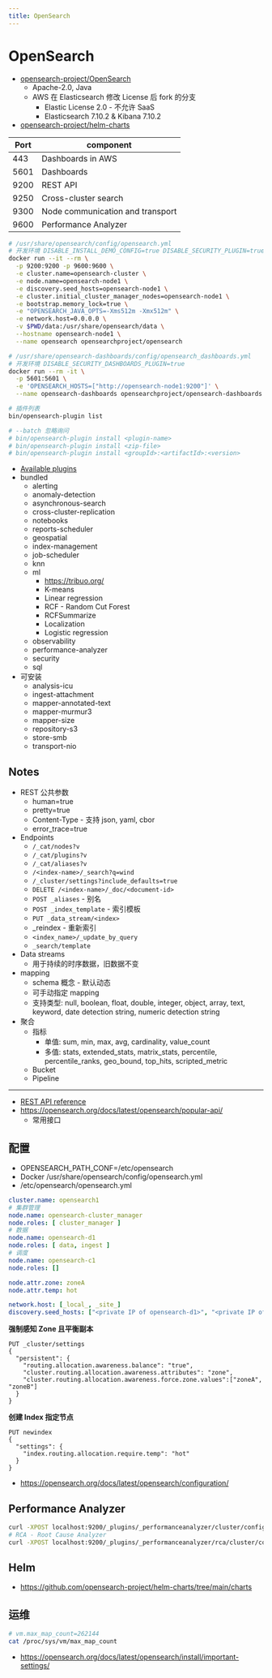 ```yaml
---
title: OpenSearch
---
```


# OpenSearch

- [opensearch-project/OpenSearch](https://github.com/opensearch-project/OpenSearch)
  - Apache-2.0, Java
  - AWS 在 Elasticsearch 修改 License 后 fork 的分支
    - Elastic License 2.0 - 不允许 SaaS
    - Elasticsearch 7.10.2 & Kibana 7.10.2
- [opensearch-project/helm-charts](https://github.com/opensearch-project/helm-charts)

| Port | component                        |
| ---- | -------------------------------- |
| 443  | Dashboards in AWS                |
| 5601 | Dashboards                       |
| 9200 | REST API                         |
| 9250 | Cross-cluster search             |
| 9300 | Node communication and transport |
| 9600 | Performance Analyzer             |

```bash
# /usr/share/opensearch/config/opensearch.yml
# 开发环境 DISABLE_INSTALL_DEMO_CONFIG=true DISABLE_SECURITY_PLUGIN=true discovery.type=single-node
docker run --it --rm \
  -p 9200:9200 -p 9600:9600 \
  -e cluster.name=opensearch-cluster \
  -e node.name=opensearch-node1 \
  -e discovery.seed_hosts=opensearch-node1 \
  -e cluster.initial_cluster_manager_nodes=opensearch-node1 \
  -e bootstrap.memory_lock=true \
  -e "OPENSEARCH_JAVA_OPTS=-Xms512m -Xmx512m" \
  -e network.host=0.0.0.0 \
  -v $PWD/data:/usr/share/opensearch/data \
  --hostname opensearch-node1 \
  --name opensearch opensearchproject/opensearch

# /usr/share/opensearch-dashboards/config/opensearch_dashboards.yml
# 开发环境 DISABLE_SECURITY_DASHBOARDS_PLUGIN=true
docker run --rm -it \
  -p 5601:5601 \
  -e 'OPENSEARCH_HOSTS=["http://opensearch-node1:9200"]' \
  --name opensearch-dashboards opensearchproject/opensearch-dashboards
```

```bash
# 插件列表
bin/opensearch-plugin list

# --batch 忽略询问
# bin/opensearch-plugin install <plugin-name>
# bin/opensearch-plugin install <zip-file>
# bin/opensearch-plugin install <groupId>:<artifactId>:<version>
```

- [Available plugins](https://opensearch.org/docs/latest/opensearch/install/plugins/#available-plugins)
- bundled
  - alerting
  - anomaly-detection
  - asynchronous-search
  - cross-cluster-replication
  - notebooks
  - reports-scheduler
  - geospatial
  - index-management
  - job-scheduler
  - knn
  - ml
    - https://tribuo.org/
    - K-means
    - Linear regression
    - RCF - Random Cut Forest
    - RCFSummarize
    - Localization
    - Logistic regression
  - observability
  - performance-analyzer
  - security
  - sql
- 可安装
  - analysis-icu
  - ingest-attachment
  - mapper-annotated-text
  - mapper-murmur3
  - mapper-size
  - repository-s3
  - store-smb
  - transport-nio

## Notes

- REST 公共参数
  - human=true
  - pretty=true
  - Content-Type - 支持 json, yaml, cbor
  - error_trace=true
- Endpoints
  - `/_cat/nodes?v`
  - `/_cat/plugins?v`
  - `/_cat/aliases?v`
  - `/<index-name>/_search?q=wind`
  - `/_cluster/settings?include_defaults=true`
  - `DELETE /<index-name>/_doc/<document-id>`
  - `POST _aliases` - 别名
  - `POST _index_template` - 索引模板
  - `PUT _data_stream/<index>`
  - \_reindex - 重新索引
  - `<index_name>/_update_by_query`
  - `_search/template`
- Data streams
  - 用于持续的时序数据，旧数据不变
- mapping
  - schema 概念 - 默认动态
  - 可手动指定 mapping
  - 支持类型: null, boolean, float, double, integer, object, array, text, keyword, date detection string, numeric detection string
- 聚合
  - 指标
    - 单值: sum, min, max, avg, cardinality, value_count
    - 多值: stats, extended_stats, matrix_stats, percentile, percentile_ranks, geo_bound, top_hits, scripted_metric
  - Bucket
  - Pipeline

---

- [REST API reference](https://opensearch.org/docs/latest/opensearch/rest-api/index/)
- https://opensearch.org/docs/latest/opensearch/popular-api/
  - 常用接口

## 配置

- OPENSEARCH_PATH_CONF=/etc/opensearch
- Docker /usr/share/opensearch/config/opensearch.yml
- /etc/opensearch/opensearch.yml

```yaml
cluster.name: opensearch1
# 集群管理
node.name: opensearch-cluster_manager
node.roles: [ cluster_manager ]
# 数据
node.name: opensearch-d1
node.roles: [ data, ingest ]
# 调度
node.name: opensearch-c1
node.roles: []

node.attr.zone: zoneA
node.attr.temp: hot

network.host: [_local_, _site_]
discovery.seed_hosts: ["<private IP of opensearch-d1>", "<private IP of opensearch-d2>", "<private IP of opensearch-c1>"]
```

**强制感知 Zone 且平衡副本**

```http
PUT _cluster/settings
{
  "persistent": {
    "routing.allocation.awareness.balance": "true",
    "cluster.routing.allocation.awareness.attributes": "zone",
    "cluster.routing.allocation.awareness.force.zone.values":["zoneA", "zoneB"]
  }
}
```

**创建 Index 指定节点**

```http
PUT newindex
{
  "settings": {
    "index.routing.allocation.require.temp": "hot"
  }
}
```

- https://opensearch.org/docs/latest/opensearch/configuration/

## Performance Analyzer

```bash
curl -XPOST localhost:9200/_plugins/_performanceanalyzer/cluster/config -H 'Content-Type: application/json' -d '{"enabled": true}'
# RCA - Root Cause Analyzer
curl -XPOST localhost:9200/_plugins/_performanceanalyzer/rca/cluster/config -H 'Content-Type: application/json' -d '{"enabled": true}'
```

## Helm

- https://github.com/opensearch-project/helm-charts/tree/main/charts

## 运维

```bash
# vm.max_map_count=262144
cat /proc/sys/vm/max_map_count
```

- https://opensearch.org/docs/latest/opensearch/install/important-settings/
